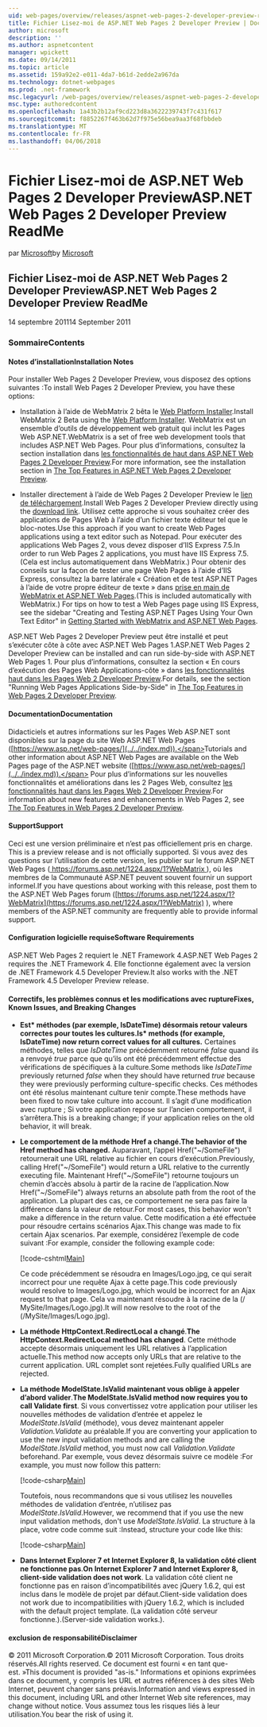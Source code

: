 ```yaml
---
uid: web-pages/overview/releases/aspnet-web-pages-2-developer-preview-readme
title: Fichier Lisez-moi de ASP.NET Web Pages 2 Developer Preview | Documents Microsoft
author: microsoft
description: ''
ms.author: aspnetcontent
manager: wpickett
ms.date: 09/14/2011
ms.topic: article
ms.assetid: 159a92e2-e011-4da7-b61d-2edde2a967da
ms.technology: dotnet-webpages
ms.prod: .net-framework
msc.legacyurl: /web-pages/overview/releases/aspnet-web-pages-2-developer-preview-readme
msc.type: authoredcontent
ms.openlocfilehash: 1a43b2b12af9cd223d8a3622239743f7c431f617
ms.sourcegitcommit: f8852267f463b62d7f975e56bea9aa3f68fbbdeb
ms.translationtype: MT
ms.contentlocale: fr-FR
ms.lasthandoff: 04/06/2018
---
```

<a name="aspnet-web-pages-2-developer-preview-readme"></a><span data-ttu-id="df459-102">Fichier Lisez-moi de ASP.NET Web Pages 2 Developer Preview</span><span class="sxs-lookup"><span data-stu-id="df459-102">ASP.NET Web Pages 2 Developer Preview ReadMe</span></span>
====================
<span data-ttu-id="df459-103">par [Microsoft](https://github.com/microsoft)</span><span class="sxs-lookup"><span data-stu-id="df459-103">by [Microsoft](https://github.com/microsoft)</span></span>

## <a name="aspnet-web-pages-2-developer-preview-readme"></a><span data-ttu-id="df459-104">Fichier Lisez-moi de ASP.NET Web Pages 2 Developer Preview</span><span class="sxs-lookup"><span data-stu-id="df459-104">ASP.NET Web Pages 2 Developer Preview ReadMe</span></span>

<span data-ttu-id="df459-105">14 septembre 2011</span><span class="sxs-lookup"><span data-stu-id="df459-105">14 September 2011</span></span>

### <a name="contents"></a><span data-ttu-id="df459-106">Sommaire</span><span class="sxs-lookup"><span data-stu-id="df459-106">Contents</span></span>

#### <a id="_Toc303701284"></a>  <span data-ttu-id="df459-107">Notes d’installation</span><span class="sxs-lookup"><span data-stu-id="df459-107">Installation Notes</span></span>

<span data-ttu-id="df459-108">Pour installer Web Pages 2 Developer Preview, vous disposez des options suivantes :</span><span class="sxs-lookup"><span data-stu-id="df459-108">To install Web Pages 2 Developer Preview, you have these options:</span></span>

- <span data-ttu-id="df459-109">Installation à l’aide de WebMatrix 2 bêta le [Web Platform Installer](https://go.microsoft.com/fwlink/?LinkId=226883).</span><span class="sxs-lookup"><span data-stu-id="df459-109">Install WebMatrix 2 Beta using the [Web Platform Installer](https://go.microsoft.com/fwlink/?LinkId=226883).</span></span> <span data-ttu-id="df459-110">WebMatrix est un ensemble d’outils de développement web gratuit qui inclut les Pages Web ASP.NET.</span><span class="sxs-lookup"><span data-stu-id="df459-110">WebMatrix is a set of free web development tools that includes ASP.NET Web Pages.</span></span> <span data-ttu-id="df459-111">Pour plus d’informations, consultez la section installation dans [les fonctionnalités de haut dans ASP.NET Web Pages 2 Developer Preview](https://go.microsoft.com/fwlink/?LinkID=227824).</span><span class="sxs-lookup"><span data-stu-id="df459-111">For more information, see the installation section in [The Top Features in ASP.NET Web Pages 2 Developer Preview](https://go.microsoft.com/fwlink/?LinkID=227824).</span></span>

- <span data-ttu-id="df459-112">Installer directement à l’aide de Web Pages 2 Developer Preview le [lien de téléchargement](https://go.microsoft.com/fwlink/?LinkID=226335).</span><span class="sxs-lookup"><span data-stu-id="df459-112">Install Web Pages 2 Developer Preview directly using the [download link](https://go.microsoft.com/fwlink/?LinkID=226335).</span></span> <span data-ttu-id="df459-113">Utilisez cette approche si vous souhaitez créer des applications de Pages Web à l’aide d’un fichier texte éditeur tel que le bloc-notes.</span><span class="sxs-lookup"><span data-stu-id="df459-113">Use this approach if you want to create Web Pages applications using a text editor such as Notepad.</span></span> <span data-ttu-id="df459-114">Pour exécuter des applications Web Pages 2, vous devez disposer d’IIS Express 7.5.</span><span class="sxs-lookup"><span data-stu-id="df459-114">In order to run Web Pages 2 applications, you must have IIS Express 7.5.</span></span> <span data-ttu-id="df459-115">(Cela est inclus automatiquement dans WebMatrix.) Pour obtenir des conseils sur la façon de tester une page Web Pages à l’aide d’IIS Express, consultez la barre latérale « Création et de test ASP.NET Pages à l’aide de votre propre éditeur de texte » dans [prise en main de WebMatrix et ASP.NET Web Pages](https://go.microsoft.com/fwlink/?LinkId=202889).</span><span class="sxs-lookup"><span data-stu-id="df459-115">(This is included automatically with WebMatrix.) For tips on how to test a Web Pages page using IIS Express, see the sidebar "Creating and Testing ASP.NET Pages Using Your Own Text Editor" in [Getting Started with WebMatrix and ASP.NET Web Pages](https://go.microsoft.com/fwlink/?LinkId=202889).</span></span>

<span data-ttu-id="df459-116">ASP.NET Web Pages 2 Developer Preview peut être installé et peut s’exécuter côte à côte avec ASP.NET Web Pages 1.</span><span class="sxs-lookup"><span data-stu-id="df459-116">ASP.NET Web Pages 2 Developer Preview can be installed and can run side-by-side with ASP.NET Web Pages 1.</span></span> <a id="a"></a><span data-ttu-id="df459-117">Pour plus d’informations, consultez la section « En cours d’exécution des Pages Web Applications-côte » dans [les fonctionnalités haut dans les Pages Web 2 Developer Preview](https://go.microsoft.com/fwlink/?LinkID=227824).</span><span class="sxs-lookup"><span data-stu-id="df459-117">For details, see the section "Running Web Pages Applications Side-by-Side" in [The Top Features in Web Pages 2 Developer Preview](https://go.microsoft.com/fwlink/?LinkID=227824).</span></span>

#### <a id="_Toc303701285"></a>  <span data-ttu-id="df459-118">Documentation</span><span class="sxs-lookup"><span data-stu-id="df459-118">Documentation</span></span>

<span data-ttu-id="df459-119">Didacticiels et autres informations sur les Pages Web ASP.NET sont disponibles sur la page du site Web ASP.NET Web Pages ([https://www.asp.net/web-pages/](../../index.md)).</span><span class="sxs-lookup"><span data-stu-id="df459-119">Tutorials and other information about ASP.NET Web Pages are available on the Web Pages page of the ASP.NET website ([https://www.asp.net/web-pages/](../../index.md)).</span></span> <span data-ttu-id="df459-120">Pour plus d’informations sur les nouvelles fonctionnalités et améliorations dans les 2 Pages Web, consultez [les fonctionnalités haut dans les Pages Web 2 Developer Preview](https://go.microsoft.com/fwlink/?LinkID=227824).</span><span class="sxs-lookup"><span data-stu-id="df459-120">For information about new features and enhancements in Web Pages 2, see [The Top Features in Web Pages 2 Developer Preview](https://go.microsoft.com/fwlink/?LinkID=227824).</span></span>

#### <a id="_Toc303701286"></a>  <span data-ttu-id="df459-121">Support</span><span class="sxs-lookup"><span data-stu-id="df459-121">Support</span></span>

<a id="_Toc209852135"></a><span data-ttu-id="df459-122"><a id="_Toc255833657"></a> Ceci est une version préliminaire et n’est pas officiellement pris en charge.</span><span class="sxs-lookup"><span data-stu-id="df459-122"><a id="_Toc255833657"></a> This is a preview release and is not officially supported.</span></span> <span data-ttu-id="df459-123">Si vous avez des questions sur l’utilisation de cette version, les publier sur le forum ASP.NET Web Pages ([ https://forums.asp.net/1224.aspx/1?WebMatrix ](https://forums.asp.net/1224.aspx/1?WebMatrix) ), où les membres de la Communauté ASP.NET peuvent souvent fournir un support informel.</span><span class="sxs-lookup"><span data-stu-id="df459-123">If you have questions about working with this release, post them to the ASP.NET Web Pages forum ([https://forums.asp.net/1224.aspx/1?WebMatrix](https://forums.asp.net/1224.aspx/1?WebMatrix) ), where members of the ASP.NET community are frequently able to provide informal support.</span></span>

#### <a id="_Toc303701287"></a>  <span data-ttu-id="df459-124">Configuration logicielle requise</span><span class="sxs-lookup"><span data-stu-id="df459-124">Software Requirements</span></span>

<span data-ttu-id="df459-125">ASP.NET Web Pages 2 requiert le .NET Framework 4.</span><span class="sxs-lookup"><span data-stu-id="df459-125">ASP.NET Web Pages 2 requires the .NET Framework 4.</span></span> <span data-ttu-id="df459-126">Elle fonctionne également avec la version de .NET Framework 4.5 Developer Preview.</span><span class="sxs-lookup"><span data-stu-id="df459-126">It also works with the .NET Framework 4.5 Developer Preview release.</span></span>

<a id="_Toc303701288"></a><a id="_Breaking_Changes"></a>

#### <a name="fixes-known-issues-and-breaking-changes"></a><span data-ttu-id="df459-127">Correctifs, les problèmes connus et les modifications avec rupture</span><span class="sxs-lookup"><span data-stu-id="df459-127">Fixes, Known Issues, and Breaking Changes</span></span>

<a id="_Toc224729061"></a><a id="_Toc238051347"></a>

- <span data-ttu-id="df459-128">**Est\* méthodes (par exemple, IsDateTime) désormais retour valeurs correctes pour toutes les cultures.**</span><span class="sxs-lookup"><span data-stu-id="df459-128">**Is\* methods (for example, IsDateTime) now return correct values for all cultures.**</span></span> <span data-ttu-id="df459-129">Certaines méthodes, telles que *IsDateTime* précédemment retourné *false* quand ils a renvoyé *true* parce que qu’ils ont été précédemment effectue des vérifications de spécifiques à la culture.</span><span class="sxs-lookup"><span data-stu-id="df459-129">Some methods like *IsDateTime* previously returned *false* when they should have returned *true* because they were previously performing culture-specific checks.</span></span> <span data-ttu-id="df459-130">Ces méthodes ont été résolus maintenant culture tenir compte.</span><span class="sxs-lookup"><span data-stu-id="df459-130">These methods have been fixed to now take culture into account.</span></span> <span data-ttu-id="df459-131">Il s’agit d’une modification avec rupture ; Si votre application repose sur l’ancien comportement, il s’arrêtera.</span><span class="sxs-lookup"><span data-stu-id="df459-131">This is a breaking change; if your application relies on the old behavior, it will break.</span></span>
- <span data-ttu-id="df459-132">**Le comportement de la méthode Href a changé.**</span><span class="sxs-lookup"><span data-stu-id="df459-132">**The behavior of the Href method has changed.**</span></span> <span data-ttu-id="df459-133">Auparavant, l’appel Href("~/SomeFile") retournerait une URL relative au fichier en cours d’exécution.</span><span class="sxs-lookup"><span data-stu-id="df459-133">Previously, calling Href("~/SomeFile") would return a URL relative to the currently executing file.</span></span> <span data-ttu-id="df459-134">Maintenant Href("~/SomeFile") retourne toujours un chemin d’accès absolu à partir de la racine de l’application.</span><span class="sxs-lookup"><span data-stu-id="df459-134">Now Href("~/SomeFile") always returns an absolute path from the root of the application.</span></span> <span data-ttu-id="df459-135">La plupart des cas, ce comportement ne sera pas faire la différence dans la valeur de retour.</span><span class="sxs-lookup"><span data-stu-id="df459-135">For most cases, this behavior won't make a difference in the return value.</span></span> <span data-ttu-id="df459-136">Cette modification a été effectuée pour résoudre certains scénarios Ajax.</span><span class="sxs-lookup"><span data-stu-id="df459-136">This change was made to fix certain Ajax scenarios.</span></span> <span data-ttu-id="df459-137">Par exemple, considérez l’exemple de code suivant :</span><span class="sxs-lookup"><span data-stu-id="df459-137">For example, consider the following example code:</span></span> 

    [!code-cshtml[Main](aspnet-web-pages-2-developer-preview-readme/samples/sample1.cshtml)]

    <span data-ttu-id="df459-138">Ce code précédemment se résoudra en Images/Logo.jpg, ce qui serait incorrect pour une requête Ajax à cette page.</span><span class="sxs-lookup"><span data-stu-id="df459-138">This code previously would resolve to Images/Logo.jpg, which would be incorrect for an Ajax request to that page.</span></span> <span data-ttu-id="df459-139">Cela va maintenant résoudre à la racine de la (/ MySite/Images/Logo.jpg).</span><span class="sxs-lookup"><span data-stu-id="df459-139">It will now resolve to the root of the (/MySite/Images/Logo.jpg).</span></span>
- <span data-ttu-id="df459-140">**La méthode HttpContext.RedirectLocal a changé**.</span><span class="sxs-lookup"><span data-stu-id="df459-140">**The HttpContext.RedirectLocal method has changed**.</span></span> <span data-ttu-id="df459-141">Cette méthode accepte désormais uniquement les URL relatives à l’application actuelle.</span><span class="sxs-lookup"><span data-stu-id="df459-141">This method now accepts only URLs that are relative to the current application.</span></span> <span data-ttu-id="df459-142">URL complet sont rejetées.</span><span class="sxs-lookup"><span data-stu-id="df459-142">Fully qualified URLs are rejected.</span></span>
- <span data-ttu-id="df459-143">**La méthode ModelState.IsValid maintenant vous oblige à appeler d’abord valider**.</span><span class="sxs-lookup"><span data-stu-id="df459-143">**The ModelState.IsValid method now requires you to call Validate first**.</span></span> <span data-ttu-id="df459-144">Si vous convertissez votre application pour utiliser les nouvelles méthodes de validation d’entrée et appelez le *ModelState.IsValid* (méthode), vous devez maintenant appeler *Validation.Validate* au préalable.</span><span class="sxs-lookup"><span data-stu-id="df459-144">If you are converting your application to use the new input validation methods and are calling the *ModelState.IsValid* method, you must now call *Validation.Validate* beforehand.</span></span> <span data-ttu-id="df459-145">Par exemple, vous devez désormais suivre ce modèle :</span><span class="sxs-lookup"><span data-stu-id="df459-145">For example, you must now follow this pattern:</span></span> 

    [!code-csharp[Main](aspnet-web-pages-2-developer-preview-readme/samples/sample2.cs)]

  <span data-ttu-id="df459-146">Toutefois, nous recommandons que si vous utilisez les nouvelles méthodes de validation d’entrée, n’utilisez pas *ModelState.IsValid*.</span><span class="sxs-lookup"><span data-stu-id="df459-146">However, we recommend that if you use the new input validation methods, don't use *ModelState.IsValid*.</span></span> <span data-ttu-id="df459-147">La structure à la place, votre code comme suit :</span><span class="sxs-lookup"><span data-stu-id="df459-147">Instead, structure your code like this:</span></span> 

    [!code-csharp[Main](aspnet-web-pages-2-developer-preview-readme/samples/sample3.cs)]
- <span data-ttu-id="df459-148">**Dans Internet Explorer 7 et Internet Explorer 8, la validation côté client ne fonctionne pas**.</span><span class="sxs-lookup"><span data-stu-id="df459-148">**On Internet Explorer 7 and Internet Explorer 8, client-side validation does not work**.</span></span> <span data-ttu-id="df459-149">La validation côté client ne fonctionne pas en raison d’incompatibilités avec jQuery 1.6.2, qui est inclus dans le modèle de projet par défaut.</span><span class="sxs-lookup"><span data-stu-id="df459-149">Client-side validation does not work due to incompatibilities with jQuery 1.6.2, which is included with the default project template.</span></span> <span data-ttu-id="df459-150">(La validation côté serveur fonctionne.).</span><span class="sxs-lookup"><span data-stu-id="df459-150">(Server-side validation works.).</span></span>

#### <a id="_Toc303701289"></a>  <span data-ttu-id="df459-151">exclusion de responsabilité</span><span class="sxs-lookup"><span data-stu-id="df459-151">Disclaimer</span></span>

<span data-ttu-id="df459-152">© 2011 Microsoft Corporation.</span><span class="sxs-lookup"><span data-stu-id="df459-152">© 2011 Microsoft Corporation.</span></span> <span data-ttu-id="df459-153">Tous droits réservés.</span><span class="sxs-lookup"><span data-stu-id="df459-153">All rights reserved.</span></span> <span data-ttu-id="df459-154">Ce document est fourni « en tant que-est. »</span><span class="sxs-lookup"><span data-stu-id="df459-154">This document is provided "as-is."</span></span> <span data-ttu-id="df459-155">Informations et opinions exprimées dans ce document, y compris les URL et autres références à des sites Web Internet, peuvent changer sans préavis.</span><span class="sxs-lookup"><span data-stu-id="df459-155">Information and views expressed in this document, including URL and other Internet Web site references, may change without notice.</span></span> <span data-ttu-id="df459-156">Vous assumez tous les risques liés à leur utilisation.</span><span class="sxs-lookup"><span data-stu-id="df459-156">You bear the risk of using it.</span></span>
